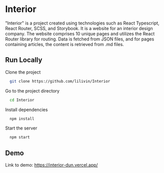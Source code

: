 
# Interior


"Interior" is a project created using technologies such as React Typescript, React Router, SCSS, and Storybook. It is a website for an interior design company. The website comprises 10 unique pages and utilizes the React Router library for routing. Data is fetched from JSON files, and for pages containing articles, the content is retrieved from .md files.

## Run Locally

Clone the project

```bash
  git clone https://github.com/lilivin/Interior
```

Go to the project directory

```bash
  cd Interior
```

Install dependencies

```bash
  npm install
```

Start the server

```bash
  npm start
```


## Demo

Link to demo: https://interior-dun.vercel.app/
